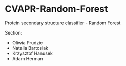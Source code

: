 # CVAPR-Random-Forest
Protein secondary structure classifier - Random Forest

Section:
  - Oliwia Prudzic
  - Natalia Bartosiak
  - Krzysztof Hanusek
  - Adam Herman
